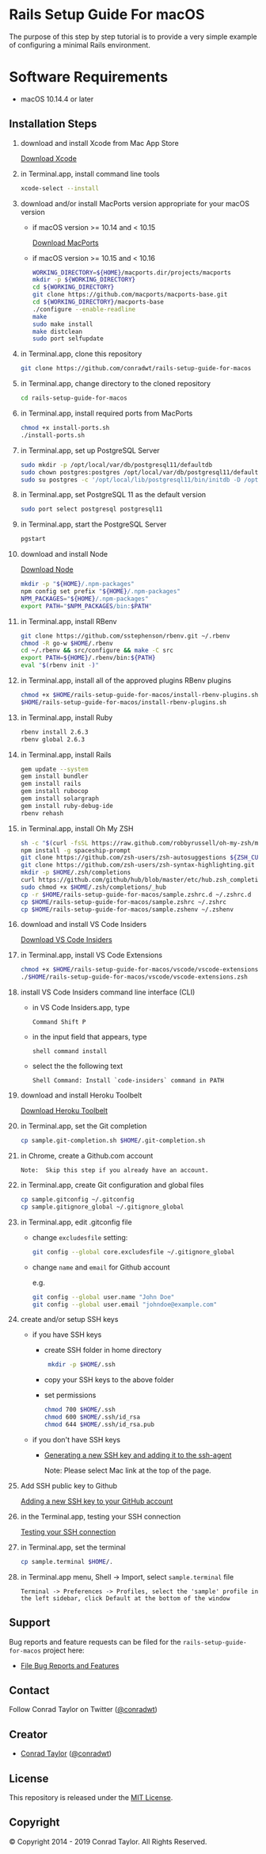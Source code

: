 # Rails Setup Guide For macOS

The purpose of this step by step tutorial is to provide a very simple example of configuring a minimal Rails environment.

# Software Requirements

- macOS 10.14.4 or later

## Installation Steps

1.  download and install Xcode from Mac App Store

    [Download Xcode](https://itunes.apple.com/us/app/xcode/id497799835?mt=12#)

2.  in Terminal.app, install command line tools

    ```bash
    xcode-select --install
    ```

3.  download and/or install MacPorts version appropriate for your macOS version

    - if macOS version >= 10.14 and < 10.15

      [Download MacPorts](https://distfiles.macports.org/MacPorts/MacPorts-2.5.4-10.14-Mojave.pkg)

    - if macOS version >= 10.15 and < 10.16

      ```bash
      WORKING_DIRECTORY=${HOME}/macports.dir/projects/macports
      mkdir -p ${WORKING_DIRECTORY}
      cd ${WORKING_DIRECTORY}
      git clone https://github.com/macports/macports-base.git
      cd ${WORKING_DIRECTORY}/macports-base
      ./configure --enable-readline
      make
      sudo make install
      make distclean
      sudo port selfupdate
      ```

4.  in Terminal.app, clone this repository

    ```bash
    git clone https://github.com/conradwt/rails-setup-guide-for-macos
    ```

5.  in Terminal.app, change directory to the cloned repository

    ```bash
    cd rails-setup-guide-for-macos
    ```

6.  in Terminal.app, install required ports from MacPorts

    ```bash
    chmod +x install-ports.sh
    ./install-ports.sh
    ```

7.  in Terminal.app, set up PostgreSQL Server


    ```bash
    sudo mkdir -p /opt/local/var/db/postgresql11/defaultdb
    sudo chown postgres:postgres /opt/local/var/db/postgresql11/defaultdb
    sudo su postgres -c '/opt/local/lib/postgresql11/bin/initdb -D /opt/local/var/db/postgresql11/defaultdb'
    ```

8. in Terminal.app, set PostgreSQL 11 as the default version

   ```bash
   sudo port select postgresql postgresql11
   ```

9. in Terminal.app, start the PostgreSQL Server

   ```bash
   pgstart
   ```

10. download and install Node

    [Download Node](https://nodejs.org/dist/v12.9.0/node-v12.9.0.pkg)

    ```bash
    mkdir -p "${HOME}/.npm-packages"
    npm config set prefix "${HOME}/.npm-packages"
    NPM_PACKAGES="${HOME}/.npm-packages"
    export PATH="$NPM_PACKAGES/bin:$PATH"
    ```

11. in Terminal.app, install RBenv

    ```bash
    git clone https://github.com/sstephenson/rbenv.git ~/.rbenv
    chmod -R go-w $HOME/.rbenv
    cd ~/.rbenv && src/configure && make -C src
    export PATH=${HOME}/.rbenv/bin:${PATH}
    eval "$(rbenv init -)"
    ```

12. in Terminal.app, install all of the approved plugins RBenv plugins

    ```bash
    chmod +x $HOME/rails-setup-guide-for-macos/install-rbenv-plugins.sh
    $HOME/rails-setup-guide-for-macos/install-rbenv-plugins.sh
    ```

13. in Terminal.app, install Ruby

    ```bash
    rbenv install 2.6.3
    rbenv global 2.6.3
    ```

14. in Terminal.app, install Rails

    ```bash
    gem update --system
    gem install bundler
    gem install rails
    gem install rubocop
    gem install solargraph
    gem install ruby-debug-ide
    rbenv rehash
    ```

15. in Terminal.app, install Oh My ZSH

    ```bash
    sh -c "$(curl -fsSL https://raw.github.com/robbyrussell/oh-my-zsh/master/tools/install.sh)"
    npm install -g spaceship-prompt
    git clone https://github.com/zsh-users/zsh-autosuggestions ${ZSH_CUSTOM:-~/.oh-my-zsh/custom}/plugins/zsh-autosuggestions
    git clone https://github.com/zsh-users/zsh-syntax-highlighting.git ${ZSH_CUSTOM:-~/.oh-my-zsh/custom}/plugins/zsh-syntax-highlighting
    mkdir -p $HOME/.zsh/completions
    curl https://github.com/github/hub/blob/master/etc/hub.zsh_completion >  ~/.zsh/completions/_hub
    sudo chmod +x $HOME/.zsh/completions/_hub
    cp -r $HOME/rails-setup-guide-for-macos/sample.zshrc.d ~/.zshrc.d
    cp $HOME/rails-setup-guide-for-macos/sample.zshrc ~/.zshrc
    cp $HOME/rails-setup-guide-for-macos/sample.zshenv ~/.zshenv
    ```

16. download and install VS Code Insiders

    [Download VS Code Insiders](https://code.visualstudio.com/docs/?dv=osx&build=insiders)

17. in Terminal.app, install VS Code Extensions

    ```bash
    chmod +x $HOME/rails-setup-guide-for-macos/vscode/vscode-extensions.zsh
    ./$HOME/rails-setup-guide-for-macos/vscode/vscode-extensions.zsh
    ```

18. install VS Code Insiders command line interface (CLI)

    - in VS Code Insiders.app, type

      ```text
      Command Shift P
      ```

    - in the input field that appears, type

      ```text
      shell command install
      ```

    - select the the following text

      ```text
      Shell Command: Install `code-insiders` command in PATH
      ```

19. download and install Heroku Toolbelt

    [Download Heroku Toolbelt](https://toolbelt.heroku.com)

20. in Terminal.app, set the Git completion

    ```bash
    cp sample.git-completion.sh $HOME/.git-completion.sh
    ```

21. in Chrome, create a Github.com account

    ```text
    Note:  Skip this step if you already have an account.
    ```

22. in Terminal.app, create Git configuration and global files

    ```bash
    cp sample.gitconfig ~/.gitconfig
    cp sample.gitignore_global ~/.gitignore_global
    ```

23. in Terminal.app, edit .gitconfig file

    - change `excludesfile` setting:

      ```bash
      git config --global core.excludesfile ~/.gitignore_global
      ```

    - change `name` and `email` for Github account

      e.g.

      ```bash
      git config --global user.name "John Doe"
      git config --global user.email "johndoe@example.com"
      ```

24. create and/or setup SSH keys

    - if you have SSH keys

      - create SSH folder in home directory

        ```bash
         mkdir -p $HOME/.ssh
        ```

      - copy your SSH keys to the above folder

      - set permissions

        ```bash
        chmod 700 $HOME/.ssh
        chmod 600 $HOME/.ssh/id_rsa
        chmod 644 $HOME/.ssh/id_rsa.pub
        ```

    - if you don't have SSH keys

      - [Generating a new SSH key and adding it to the ssh-agent](https://help.github.com/en/articles/generating-a-new-ssh-key-and-adding-it-to-the-ssh-agent)

        Note: Please select Mac link at the top of the page.

25. Add SSH public key to Github

    [Adding a new SSH key to your GitHub account](https://help.github.com/en/articles/adding-a-new-ssh-key-to-your-github-account)

26. in the Terminal.app, testing your SSH connection

    [Testing your SSH connection](https://help.github.com/en/articles/testing-your-ssh-connection)

27. in Terminal.app, set the terminal

    ```bash
    cp sample.terminal $HOME/.
    ```

28) in Terminal.app menu, Shell -> Import, select `sample.terminal` file

    ```text
    Terminal -> Preferences -> Profiles, select the 'sample' profile in the left sidebar, click Default at the bottom of the window
    ```

## Support

Bug reports and feature requests can be filed for the `rails-setup-guide-for-macos` project here:

- [File Bug Reports and Features](https://github.com/conradwt/rails-setup-guide-for-macos/issues)

## Contact

Follow Conrad Taylor on Twitter ([@conradwt](https://twitter.com/conradwt))

## Creator

- [Conrad Taylor](http://github.com/conradwt) ([@conradwt](https://twitter.com/conradwt))

## License

This repository is released under the [MIT License](http://www.opensource.org/licenses/MIT).

## Copyright

&copy; Copyright 2014 - 2019 Conrad Taylor. All Rights Reserved.
